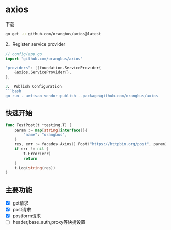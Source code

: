 # axios

下载
```bash
go get -u github.com/orangbus/axios@latest
```
2、Register service provider
```go
// config/app.go
import "github.com/orangbus/axios"

"providers": []foundation.ServiceProvider{
    &axios.ServiceProvider{},
},

3、 Publish Configuration
```bash
go run . artisan vendor:publish --package=github.com/orangbus/axios
```
## 快速开始
```go
func TestPost(t *testing.T) {
	param := map[string]interface{}{
		"name": "orangbus",
	}
	res, err := facades.Axios().Post("https://httpbin.org/post", param)
	if err != nil {
		t.Error(err)
		return
	}
	t.Log(string(res))
}
```
## 主要功能
- [x] get请求
- [x] post请求
- [x] postform请求
- [ ] header,base_auth,proxy等快捷设置
